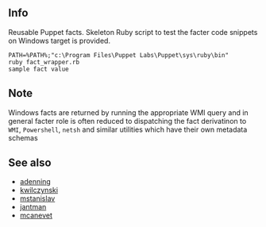 Info
----
Reusable Puppet facts. Skeleton Ruby script to test the facter code snippets on Windows target is provided.
```
PATH=%PATH%;"c:\Program Files\Puppet Labs\Puppet\sys\ruby\bin"
ruby fact_wrapper.rb
sample fact value
```

Note
----
Windows facts are returned by running the appropriate WMI query and in general  facter role is often reduced to dispatching the fact derivatinon to `WMI`, `Powershell`, `netsh` and similar utilities which have their own metadata schemas

See also
--------
 * [adenning](https://github.com/adenning/winfacts)
 * [kwilczynski](https://github.com/kwilczynski/facter-facts)
 * [mstanislav](https://github.com/mstanislav/Facter-Plugins)
 * [jantman](https://github.com/jantman/puppet-facter-facts)
 * [mcanevet](https://github.com/mcanevet/rspec-puppet-facts)
